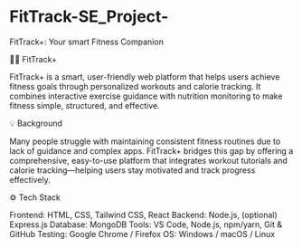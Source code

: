 # FitTrack-SE_Project-
FitTrack+: Your smart Fitness Companion

🏋️‍♂️ FitTrack+

FitTrack+ is a smart, user-friendly web platform that helps users achieve fitness goals through personalized workouts and calorie tracking. It combines interactive exercise guidance with nutrition monitoring to make fitness simple, structured, and effective.

💡 Background

Many people struggle with maintaining consistent fitness routines due to lack of guidance and complex apps. FitTrack+ bridges this gap by offering a comprehensive, easy-to-use platform that integrates workout tutorials and calorie tracking—helping users stay motivated and track progress effectively.

⚙️ Tech Stack

Frontend: HTML, CSS, Tailwind CSS, React
Backend: Node.js, (optional) Express.js
Database: MongoDB
Tools: VS Code, Node.js, npm/yarn, Git & GitHub
Testing: Google Chrome / Firefox
OS: Windows / macOS / Linux
